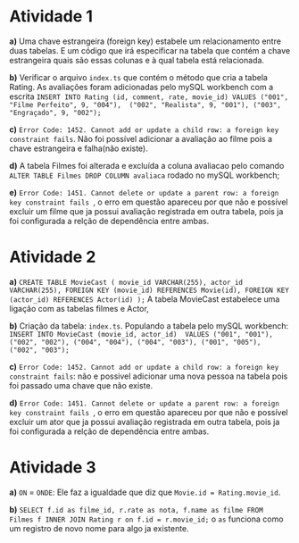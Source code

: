 # Atividade 1
**a)** Uma chave estrangeira (foreign key) estabele um relacionamento entre duas tabelas. E um código que irá especificar na tabela que contém a chave estrangeira quais são essas colunas e à qual tabela está relacionada.

**b)** Verificar o arquivo `index.ts` que contém o método que cria a tabela Rating. As avaliações foram adicionadas pelo mySQL workbench com a escrita `INSERT INTO Rating (id, comment, rate, movie_id)
VALUES ("001", "Filme Perfeito", 9, "004"), 
("002", "Realista", 9, "001"),
("003", "Engraçado", 9, "002");`

**c)** `Error Code: 1452. Cannot add or update a child row: a foreign key constraint fails`. Não foi possível adicionar a avaliação ao filme pois a chave estrangeira e falha(não existe).

**d)** A tabela Filmes foi alterada e excluída a coluna avaliacao pelo comando `ALTER TABLE Filmes DROP COLUMN avaliaca` rodado no mySQL workbench;

**e)** `Error Code: 1451. Cannot delete or update a parent row: a foreign key constraint fails `, o erro em questão apareceu por que não e possível excluir um filme que ja possui avaliação registrada em outra tabela, pois ja foi configurada a relção de dependência entre ambas.

# Atividade 2
**a)** `CREATE TABLE MovieCast (
		movie_id VARCHAR(255),
		actor_id VARCHAR(255),
    FOREIGN KEY (movie_id) REFERENCES Movie(id),
    FOREIGN KEY (actor_id) REFERENCES Actor(id)
);`
A tabela MovieCast estabelece uma ligação com as tabelas filmes e Actor,  

**b)** Criação da tabela: `index.ts`.
Populando a tabela pelo mySQL workbench: `INSERT INTO MovieCast (movie_id, actor_id) 
VALUES ("001", "001"), ("002", "002"), ("004", "004"), ("004", "003"), ("001", "005"), ("002", "003");` 

**c)** `Error Code: 1452. Cannot add or update a child row: a foreign key constraint fails`: não e possivel adicionar uma nova pessoa na tabela pois foi passado uma chave que não existe.

**d)** `Error Code: 1451. Cannot delete or update a parent row: a foreign key constraint fails `, o erro em questão apareceu por que não e possível excluir um ator que ja possui avaliação registrada em outra tabela, pois ja foi configurada a relção de dependência entre ambas.

# Atividade 3
**a)** `ON` = `ONDE`: Ele faz a igualdade que diz que `Movie.id = Rating.movie_id`.

**b)** `SELECT f.id as filme_id, r.rate as nota, f.name as filme FROM Filmes f
INNER JOIN Rating r on f.id = r.movie_id;` o `as` funciona como um registro de novo nome para algo ja existente. 